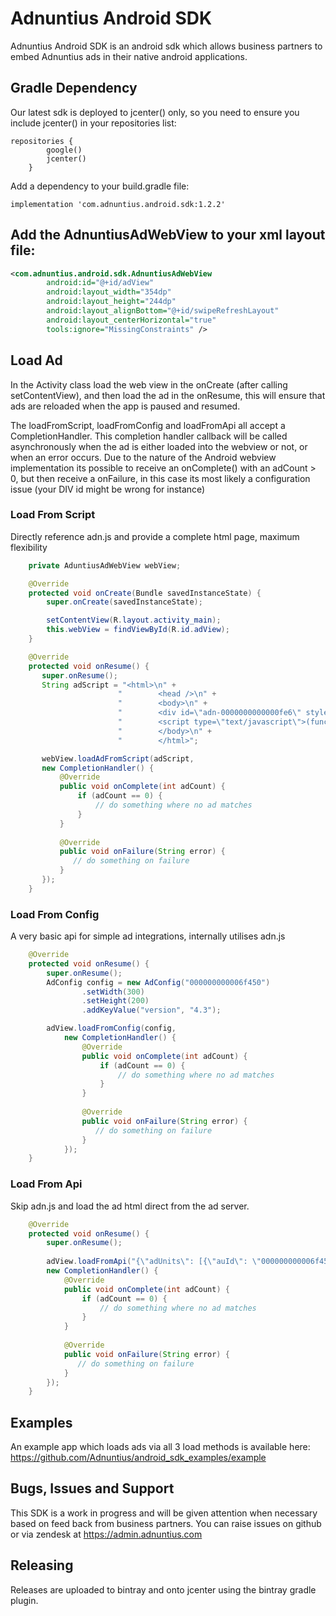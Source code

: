 # Adnuntius Android SDK

Adnuntius Android SDK is an android sdk which allows business partners to embed Adnuntius ads in their native android applications.

## Gradle Dependency

Our latest sdk is deployed to jcenter() only, so you need to ensure you include jcenter() in your repositories list:

```
repositories {
        google()
        jcenter()
    }
```

Add a dependency to your build.gradle file:

```
implementation 'com.adnuntius.android.sdk:1.2.2'
```

## Add the AdnuntiusAdWebView to your xml layout file:

```xml
<com.adnuntius.android.sdk.AdnuntiusAdWebView
        android:id="@+id/adView"
        android:layout_width="354dp"
        android:layout_height="244dp"
        android:layout_alignBottom="@+id/swipeRefreshLayout"
        android:layout_centerHorizontal="true"
        tools:ignore="MissingConstraints" />
```

## Load Ad

In the Activity class load the web view in the onCreate (after calling setContentView), and then 
load the ad in the onResume, this will ensure that ads are reloaded when the app is paused and resumed.

The loadFromScript, loadFromConfig and loadFromApi all accept a CompletionHandler.  This completion handler callback
will be called asynchronously when the ad is either loaded into the webview or not, or when an error occurs.  Due to the
nature of the Android webview implementation its possible to receive an onComplete() with an adCount > 0, but then
receive a onFailure, in this case its most likely a configuration issue (your DIV id might be wrong for instance)

### Load From Script

Directly reference adn.js and provide a complete html page, maximum flexibility

```java
    private AduntiusAdWebView webView;

    @Override
    protected void onCreate(Bundle savedInstanceState) {
        super.onCreate(savedInstanceState);

        setContentView(R.layout.activity_main);
        this.webView = findViewById(R.id.adView);
    }

    @Override
    protected void onResume() {
       super.onResume();
       String adScript = "<html>\n" +
                        "        <head />\n" +
                        "        <body>\n" +
                        "        <div id=\"adn-0000000000000fe6\" style=\"display:none\"></div>\n" +
                        "        <script type=\"text/javascript\">(function(d, s, e, t) { e = d.createElement(s); e.type = 'text/java' + s; e.async = 'async'; e.src = 'http' + ('https:' === location.protocol ? 's' : '') + '://cdn.adnuntius.com/adn.js'; t = d.getElementsByTagName(s)[0]; t.parentNode.insertBefore(e, t); })(document, 'script');window.adn = window.adn || {}; adn.calls = adn.calls || []; adn.calls.push(function() { adn.request({ adUnits: [ {auId: '0000000000000fe6', auW: 320, auH: 480 } ]}); });</script>\n" +
                        "        </body>\n" +
                        "        </html>";

       webView.loadAdFromScript(adScript,
       new CompletionHandler() {
           @Override
           public void onComplete(int adCount) {
               if (adCount == 0) {
                   // do something where no ad matches
               }
           }
       
           @Override
           public void onFailure(String error) {
              // do something on failure
           }
       });
    }
```

### Load From Config

A very basic api for simple ad integrations, internally utilises adn.js

```java
    @Override
    protected void onResume() {
        super.onResume();
        AdConfig config = new AdConfig("000000000006f450")
                .setWidth(300)
                .setHeight(200)
                .addKeyValue("version", "4.3");

        adView.loadFromConfig(config,
            new CompletionHandler() {
                @Override
                public void onComplete(int adCount) {
                    if (adCount == 0) {
                        // do something where no ad matches
                    }
                }
            
                @Override
                public void onFailure(String error) {
                   // do something on failure
                }
            });
    }
```


### Load From Api

Skip adn.js and load the ad html direct from the ad server.

```java
    @Override
    protected void onResume() {
        super.onResume();
        
        adView.loadFromApi("{\"adUnits\": [{\"auId\": \"000000000006f450\", \"kv\": [{\"version\":\"10\"}]}]}",
        new CompletionHandler() {
            @Override
            public void onComplete(int adCount) {
                if (adCount == 0) {
                    // do something where no ad matches
                }
            }
        
            @Override
            public void onFailure(String error) {
               // do something on failure
            }
        });
    }
```


## Examples

An example app which loads ads via all 3 load methods is available here: https://github.com/Adnuntius/android_sdk_examples/example


## Bugs, Issues and Support

This SDK is a work in progress and will be given attention when necessary based on feed back from business partners.  You
can raise issues on github or via zendesk at https://admin.adnuntius.com

## Releasing

Releases are uploaded to bintray and onto jcenter using the bintray gradle plugin.

